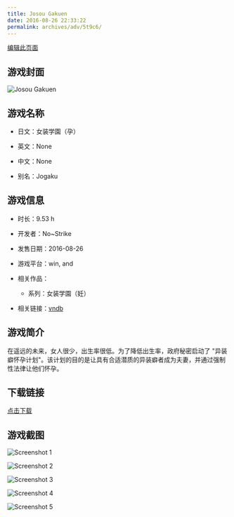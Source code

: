 ```yaml
---
title: Josou Gakuen
date: 2016-08-26 22:33:22
permalink: archives/adv/5t9c6/
---
```

[编辑此页面](https://github.com/ACG-3/ADV3-source/blob/main/source/_posts/%E5%A5%B3%E8%A3%85%E5%AD%A6%E5%9C%92%EF%BC%88%E5%AD%95%EF%BC%89.md)

## 游戏封面

![Josou Gakuen](https://pan.timero.xyz/d/onedrive/img_lib_001/Josou%20Gakuen_cover.avif)


## 游戏名称

- 日文：女装学園（孕）
- 英文：None
- 中文：None

- 别名：Jogaku


## 游戏信息

- 时长：9.53 h
- 开发者：No~Strike
- 发售日期：2016-08-26
- 游戏平台：win, and
- 相关作品：
   - 系列：女装学園（妊）

- 相关链接：[vndb](https://vndb.org/v19399)


## 游戏简介

在遥远的未来，女人很少，出生率很低。为了降低出生率，政府秘密启动了 "异装癖怀孕计划"。该计划的目的是让具有合适潜质的异装癖者成为夫妻，并通过强制性法律让他们怀孕。


## 下载链接

[点击下载](https://pan.timero.xyz/onedrive/adv_lib_001/%E5%A5%B3%E8%A3%85%E5%AD%A6%E5%9C%92%EF%BC%88%E5%AD%95%EF%BC%89)


## 游戏截图


![Screenshot 1](https://pan.timero.xyz/d/onedrive/img_lib_001/Josou%20Gakuen_Screenshot_1.avif)

![Screenshot 2](https://pan.timero.xyz/d/onedrive/img_lib_001/Josou%20Gakuen_Screenshot_2.avif)

![Screenshot 3](https://pan.timero.xyz/d/onedrive/img_lib_001/Josou%20Gakuen_Screenshot_3.avif)

![Screenshot 4](https://pan.timero.xyz/d/onedrive/img_lib_001/Josou%20Gakuen_Screenshot_4.avif)

![Screenshot 5](https://pan.timero.xyz/d/onedrive/img_lib_001/Josou%20Gakuen_Screenshot_5.avif)

